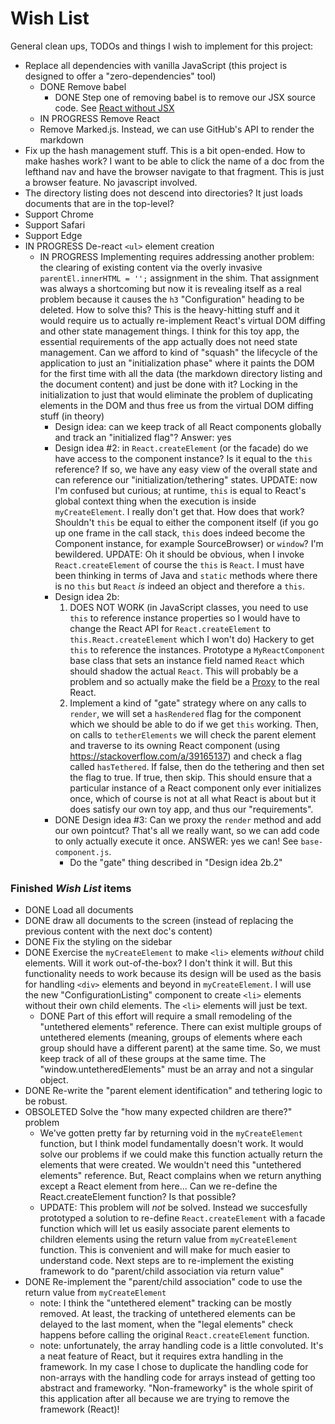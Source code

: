 # Wish List

General clean ups, TODOs and things I wish to implement for this project:

* Replace all dependencies with vanilla JavaScript (this project is designed to offer a "zero-dependencies" tool)
   * DONE Remove babel
     * DONE Step one of removing babel is to remove our JSX source code. See [React without JSX](https://reactjs.org/docs/react-without-jsx.html) 
   * IN PROGRESS Remove React
   * Remove Marked.js. Instead, we can use GitHub's API to render the markdown
* Fix up the hash management stuff. This is a bit open-ended. How to make hashes work? I want to be able to click the
  name of a doc from the lefthand nav and have the browser navigate to that fragment. This is just a browser feature. No
  javascript involved.
* The directory listing does not descend into directories? It just loads documents that are in the top-level?
* Support Chrome
* Support Safari
* Support Edge
* IN PROGRESS De-react `<ul>` element creation
  * IN PROGRESS Implementing requires addressing another problem: the clearing of existing content via the overly invasive
    `parentEl.innerHTML = '';` assignment in the shim. That assignment was always a shortcoming but now it is revealing
    itself as a real problem because it causes the `h3` "Configuration" heading to be deleted. How to solve this? This
    is the heavy-hitting stuff and it would require us to actually re-implement React's virtual DOM diffing and other
    state management things. I think for this toy app, the essential requirements of the app actually does not need
    state management. Can we afford to kind of "squash" the lifecycle of the application to just an "initialization phase"
    where it paints the DOM for the first time with all the data (the markdown directory listing and the document content)
    and just be done with it? Locking in the initialization to just that would eliminate the problem of duplicating elements
    in the DOM and thus free us from the virtual DOM diffing stuff (in theory)
      * Design idea: can we keep track of all React components globally and track an "initialized flag"? Answer: yes
      * Design idea #2: in `React.createElement` (or the facade) do we have access to the component instance? Is it
        equal to the `this` reference? If so, we have any easy view of the overall state and can reference our
        "initialization/tethering" states. UPDATE: now I'm confused but curious; at runtime, `this` is equal to React's
        global context thing when the execution is inside `myCreateElement`. I really don't get that. How does that work?
        Shouldn't `this` be equal to either the component itself (if you go up one frame in the call stack, `this` does indeed
        become the Component instance, for example SourceBrowser) or `window`? I'm bewildered. UPDATE: Oh it should be obvious,
        when I invoke `React.createElement` of course the `this` is `React`. I must have been thinking in terms of Java and `static`
        methods where there is no `this` but `React` *is* indeed an object and therefore a `this`.
      * Design idea 2b:
        1. DOES NOT WORK (in JavaScript classes, you need to use `this` to reference instance properties so I would have to change the React API for `React.createElement` to `this.React.createElement` which I won't do) Hackery to get `this` to reference the instances. Prototype a `MyReactComponent` base class that sets an instance
           field named `React` which should shadow the actual `React`. This will probably be a problem and so actually
           make the field be a [Proxy](https://developer.mozilla.org/en-US/docs/Web/JavaScript/Reference/Global_Objects/Proxy)
           to the real React.
        2. Implement a kind of "gate" strategy where on any calls to `render`, we will set a `hasRendered` flag for the component
           which we should be able to do if we get `this` working. Then, on calls to `tetherElements` we will check the
           parent element and traverse to its owning React component (using <https://stackoverflow.com/a/39165137>) and check
           a flag called `hasTethered`. If false, then do the tethering and then set the flag to true. If true, then skip.
           This should ensure that a particular instance of a React component only ever initializes once, which of course
           is not at all what React is about but it does satisfy our own toy app, and thus our "requirements".
      * DONE Design idea #3: Can we proxy the `render` method and add our own pointcut? That's all we really want, so we can
        add code to only actually execute it once. ANSWER: yes we can! See `base-component.js`.
          * Do the "gate" thing described in "Design idea 2b.2"          
     
### Finished *Wish List* items

* DONE Load all documents
* DONE draw all documents to the screen (instead of replacing the previous content with the next doc's content)
* DONE Fix the styling on the sidebar
* DONE Exercise the `myCreateElement` to make `<li>` elements *without* child elements. Will it work out-of-the-box? I don't
  think it will. But this functionality needs to work because its design will be used as the basis for handling `<div>`
  elements and beyond in `myCreateElement`. I will use the new "ConfigurationListing" component to create `<li>` 
  elements without their own child elements. The `<li>` elements will just be text.
    * DONE Part of this effort will require a small remodeling of the "untethered elements" reference. There can exist
      multiple groups of untethered elements (meaning, groups of elements where each group should have a different parent)
      at the same time. So, we must keep track of all of these groups at the same time. The "window.untetheredElements"
      must be an array and not a singular object.
* DONE Re-write the "parent element identification" and tethering logic to be robust. 
* OBSOLETED Solve the "how many expected children are there?" problem
  * We've gotten pretty far by returning void in the `myCreateElement` function, but I think model fundamentally doesn't
    work. It would solve our problems if we could make this function actually return the elements that were created.
    We wouldn't need this "untethered elements" reference. But, React complains when we return anything except a React
    element from here... Can we re-define the React.createElement function? Is that possible?
  * UPDATE: This problem will *not* be solved. Instead we succesfully prototyped a solution to re-define `React.createElement`
    with a facade function which will let us easily associate parent elements to children elements using the return
    value from `myCreateElement` function. This is convenient and will make for much easier to understand code. Next steps
    are to re-implement the existing framework to do "parent/child association via return value"
* DONE Re-implement the "parent/child association" code to use the return value from `myCreateElement`
  * note: I think the "untethered element" tracking can be mostly removed. At least, the tracking of untethered elements
    can be delayed to the last moment, when the "legal elements" check happens before calling the original
    `React.createElement` function. 
  * note: unfortunately, the array handling code is a little convoluted. It's a neat feature of React, but it requires extra
    handling in the framework. In my case I chose to duplicate the handling code for non-arrays with the handling code
    for arrays instead of getting too abstract and frameworky. "Non-frameworky" is the whole spirit of this application
    after all because we are trying to remove the framework (React)!
